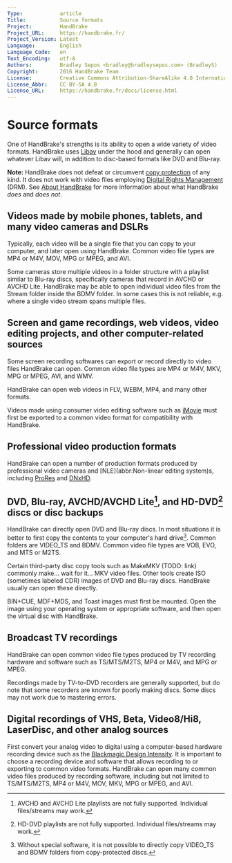 ```yaml
---
Type:            article
Title:           Source formats
Project:         HandBrake
Project_URL:     https://handbrake.fr/
Project_Version: Latest
Language:        English
Language_Code:   en
Text_Encoding:   utf-8
Authors:         Bradley Sepos <bradley@bradleysepos.com> (BradleyS)
Copyright:       2016 HandBrake Team
License:         Creative Commons Attribution-ShareAlike 4.0 International
License_Abbr:    CC BY-SA 4.0
License_URL:     https://handbrake.fr/docs/license.html
---
```


Source formats
==============

One of HandBrake's strengths is its ability to open a wide variety of video formats. HandBrake uses [Libav](https://libav.org/) under the hood and generally can open whatever Libav will, in addition to disc-based formats like DVD and Blu-ray.

**Note:** HandBrake does not defeat or circumvent [copy protection](https://en.wikipedia.org/wiki/Copy_protection) of any kind. It does not work with video files employing [Digital Rights Management](https://en.wikipedia.org/wiki/Digital_rights_management) (DRM). See [About HandBrake](../about.html) for more information about what HandBrake *does* and *does not*.

## Videos made by mobile phones, tablets, and many video cameras and DSLRs

Typically, each video will be a single file that you can copy to your computer, and later open using HandBrake. Common video file types are MP4 or M4V, MOV, MPG or MPEG, and AVI.

Some cameras store multiple videos in a folder structure with a playlist similar to Blu-ray discs, specifically cameras that record in AVCHD or AVCHD Lite. HandBrake may be able to open individual video files from the Stream folder inside the BDMV folder. In some cases this is not reliable, e.g. where a single video stream spans multiple files.

## Screen and game recordings, web videos, video editing projects, and other computer-related sources

Some screen recording softwares can export or record directly to video files HandBrake can open. Common video file types are MP4 or M4V, MKV, MPG or MPEG, AVI, and WMV.

HandBrake can open web videos in FLV, WEBM, MP4, and many other formats.

Videos made using consumer video editing software such as [iMovie](https://www.apple.com/mac/imovie/) must first be exported to a common video format for compatibility with HandBrake.

## Professional video production formats

HandBrake can open a number of production formats produced by professional video cameras and [NLE](abbr:Non-linear editing system)s, including [ProRes](https://en.wikipedia.org/wiki/Apple_ProRes) and [DNxHD](https://en.wikipedia.org/wiki/DNxHD_codec).

## DVD, Blu-ray, AVCHD/AVCHD Lite[^avchd-partial-support], and HD-DVD[^hddvd-partial-support] discs or disc backups

HandBrake can directly open DVD and Blu-ray discs. In most situations it is better to first copy the contents to your computer's hard drive[^uncopyable]. Common folders are VIDEO_TS and BDMV. Common video file types are VOB, EVO, and MTS or M2TS.

Certain third-party disc copy tools such as MakeMKV (TODO: link) commonly make... wait for it... MKV video files. Other tools create ISO (sometimes labeled CDR) images of DVD and Blu-ray discs. HandBrake usually can open these directly.

BIN+CUE, MDF+MDS, and Toast images must first be mounted. Open the image using your operating system or appropriate software, and then open the virtual disc with HandBrake.

## Broadcast TV recordings

HandBrake can open common video file types produced by TV recording hardware and software such as TS/MTS/M2TS, MP4 or M4V, and MPG or MPEG.

Recordings made by TV-to-DVD recorders are generally supported, but do note that some recorders are known for poorly making discs. Some discs may not work due to mastering errors.

## Digital recordings of VHS, Beta, Video8/Hi8, LaserDisc, and other analog sources

First convert your analog video to digital using a computer-based hardware recording device such as the [Blackmagic Design Intensity](https://www.blackmagicdesign.com/products/intensity). It is important to choose a recording device and software that allows recording to or exporting to common video formats. HandBrake can open many common video files produced by recording software, including but not limited to TS/MTS/M2TS, MP4 or M4V, MOV, MKV, MPG or MPEG, and AVI.

[^avchd-partial-support]: AVCHD and AVCHD Lite playlists are not fully supported. Individual files/streams may work.

[^hddvd-partial-support]: HD-DVD playlists are not fully supported. Individual files/streams may work.

[^uncopyable]: Without special software, it is not possible to directly copy VIDEO_TS and BDMV folders from copy-protected discs.
